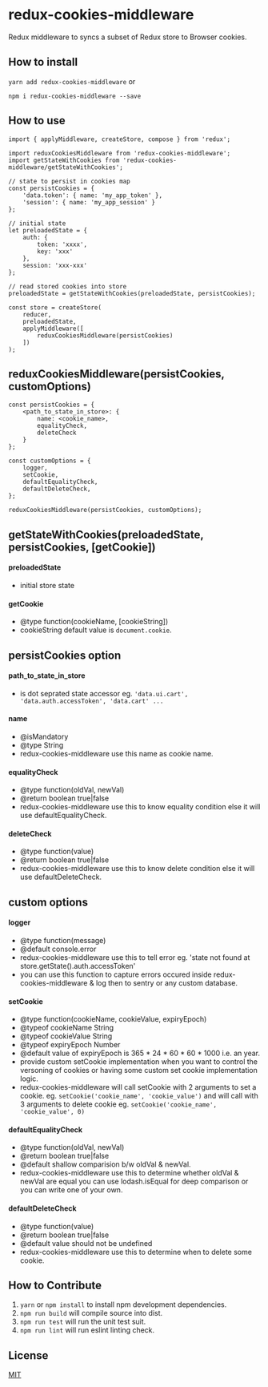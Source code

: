 # redux-cookies-middleware

Redux middleware to syncs a subset of Redux store to Browser cookies.


## How to install

```yarn add redux-cookies-middleware``` or

```npm i redux-cookies-middleware --save```


## How to use

```
import { applyMiddleware, createStore, compose } from 'redux';

import reduxCookiesMiddleware from 'redux-cookies-middleware';
import getStateWithCookies from 'redux-cookies-middleware/getStateWithCookies';

// state to persist in cookies map
const persistCookies = {
    'data.token': { name: 'my_app_token' },
    'session': { name: 'my_app_session' }
};

// initial state
let preloadedState = {
    auth: {
        token: 'xxxx',
        key: 'xxx'
    },
    session: 'xxx-xxx'
};

// read stored cookies into store
preloadedState = getStateWithCookies(preloadedState, persistCookies);

const store = createStore(
    reducer, 
    preloadedState, 
    applyMiddleware([
        reduxCookiesMiddleware(persistCookies)
    ])
);
```


## reduxCookiesMiddleware(persistCookies, customOptions)

```
const persistCookies = {
    <path_to_state_in_store>: {
        name: <cookie_name>,
        equalityCheck,
        deleteCheck
    }
};

const customOptions = {
    logger,
    setCookie,
    defaultEqualityCheck,
    defaultDeleteCheck,
};

reduxCookiesMiddleware(persistCookies, customOptions);
```


## getStateWithCookies(preloadedState, persistCookies, [getCookie])

#### preloadedState
* initial store state

#### getCookie
* @type function(cookieName, [cookieString])
* cookieString default value is ```document.cookie```.


## persistCookies option

#### path_to_state_in_store
* is dot seprated state accessor eg. ```'data.ui.cart', 'data.auth.accessToken', 'data.cart' ...```

#### name
* @isMandatory
* @type String
* redux-cookies-middleware use this name as cookie name.

#### equalityCheck
* @type function(oldVal, newVal)
* @return boolean true|false
* redux-cookies-middleware use this to know equality condition else it will use defaultEqualityCheck.

#### deleteCheck
* @type function(value)
* @return boolean true|false
* redux-cookies-middleware use this to know delete condition else it will use defaultDeleteCheck.


## custom options

#### logger
* @type function(message)
* @default console.error
* redux-cookies-middleware use this to tell error eg. 'state not found at store.getState().auth.accessToken'
* you can use this function to capture errors occured inside redux-cookies-middleware & log then to sentry or any custom database.

#### setCookie
* @type function(cookieName, cookieValue, expiryEpoch)
* @typeof cookieName String
* @typeof cookieValue String
* @typeof expiryEpoch Number
* @default value of expiryEpoch is 365 * 24 * 60 * 60 * 1000 i.e. an year.
* provide custom setCookie implementation when you want to control the versoning of cookies or having some custom set cookie implementation logic.
* redux-cookies-middleware will call setCookie with 2 arguments to set a cookie. eg. ```setCookie('cookie_name', 'cookie_value')``` and will call with 3 arguments to delete cookie eg. ```setCookie('cookie_name', 'cookie_value', 0)```

#### defaultEqualityCheck
* @type function(oldVal, newVal)
* @return boolean true|false
* @default shallow comparision b/w oldVal & newVal.
* redux-cookies-middleware use this to determine whether oldVal & newVal are equal you can use lodash.isEqual for deep comparison or you can write one of your own.

#### defaultDeleteCheck
* @type function(value)
* @return boolean true|false
* @default value should not be undefined
* redux-cookies-middleware use this to determine when to delete some cookie.


## How to Contribute

1. ```yarn``` or ```npm install``` to install npm development dependencies.
2. ```npm run build``` will compile source into dist.
3. ```npm run test``` will run the unit test suit.
4. ```npm run lint``` will run eslint linting check.


## License

[MIT](LICENSE)
